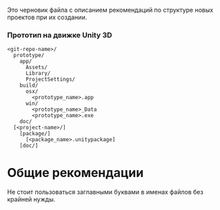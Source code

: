 Это черновик файла с описанием рекомендаций по структуре новых проектов при их
создании.

### Прототип на движке Unity 3D

    <git-repo-name>/
      prototype/
        app/
          Assets/
          Library/
          ProjectSettings/
        build/
          osx/
            <prototype_name>.app
          win/
            <prototype_name>_Data
            <prototype_name>.exe
        doc/
      [<project-name>/]
        [package/]
          [<package_name>.unitypackage]
        [doc/]

Общие рекомендации
==================

Не стоит пользоваться заглавными буквами в именах файлов без крайней нужды.
